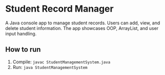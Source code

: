 # Student Record Manager

A Java console app to manage student records. Users can add, view, and delete student information. The app showcases OOP, ArrayList, and user input handling.

## How to run
1. Compile: `javac StudentManagementSystem.java`
2. Run: `java StudentManagementSystem`
